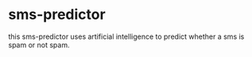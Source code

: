 # sms-predictor
this sms-predictor uses artificial intelligence to predict whether a sms is spam or not spam.
